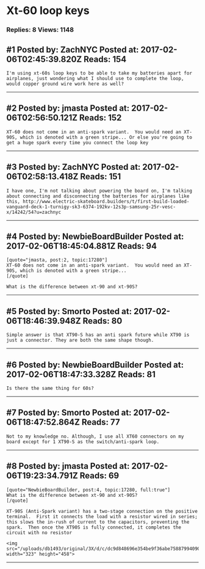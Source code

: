 # Xt-60 loop keys

### Replies: 8 Views: 1148

## \#1 Posted by: ZachNYC Posted at: 2017-02-06T02:45:39.820Z Reads: 154

```
I'm using xt-60s loop keys to be able to take my batteries apart for airplanes, just wondering what I should use to complete the loop, would copper ground wire work here as well?
```

---
## \#2 Posted by: jmasta Posted at: 2017-02-06T02:56:50.121Z Reads: 152

```
XT-60 does not come in an anti-spark variant.  You would need an XT-90S, which is denoted with a green stripe... Or else you're going to get a huge spark every time you connect the loop key
```

---
## \#3 Posted by: ZachNYC Posted at: 2017-02-06T02:58:13.418Z Reads: 151

```
I have one, I'm not talking about powering the board on, I'm talking about connecting and disconnecting the batteries for airplanes like this, http://www.electric-skateboard.builders/t/first-build-loaded-vanguard-deck-1-turnigy-sk3-6374-192kv-12s3p-samsung-25r-vesc-x/14242/54?u=zachnyc
```

---
## \#4 Posted by: NewbieBoardBuilder Posted at: 2017-02-06T18:45:04.881Z Reads: 94

```
[quote="jmasta, post:2, topic:17280"]
XT-60 does not come in an anti-spark variant.  You would need an XT-90S, which is denoted with a green stripe...
[/quote]

What is the difference between xt-90 and xt-90S?
```

---
## \#5 Posted by: Smorto Posted at: 2017-02-06T18:46:39.948Z Reads: 80

```
Simple answer is that XT90-S has an anti spark future while XT90 is just a connector. They are both the same shape though.
```

---
## \#6 Posted by: NewbieBoardBuilder Posted at: 2017-02-06T18:47:33.328Z Reads: 81

```
Is there the same thing for 60s?
```

---
## \#7 Posted by: Smorto Posted at: 2017-02-06T18:47:52.864Z Reads: 77

```
Not to my knowledge no. Although, I use all XT60 connectors on my board except for 1 XT90-S as the switch/anti-spark loop.
```

---
## \#8 Posted by: jmasta Posted at: 2017-02-06T19:23:34.791Z Reads: 69

```
[quote="NewbieBoardBuilder, post:4, topic:17280, full:true"]
What is the difference between xt-90 and xt-90S?
[/quote]

XT-90S (Anti-Spark variant) has a two-stage connection on the positive terminal.  First it connects the load with a resistor wired in series; this slows the in-rush of current to the capacitors, preventing the spark.  Then once the XT90S is fully connected, it completes the circuit with no resistor

<img src="/uploads/db1493/original/3X/d/c/dc9d848696e354be9f36abe7588799409043d22b.png" width="323" height="458">
```

---
